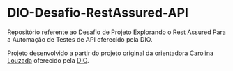 # DIO-Desafio-RestAssured-API
Repositório referente ao Desafio de Projeto Explorando o Rest Assured Para a Automação de Testes de API oferecido pela DIO.

Projeto desenvolvido a partir do projeto original da orientadora [Carolina Louzada](https://github.com/digitalinnovationone/api-automation-tests-challenge-rest-assured) oferecido pela [DIO](https://www.dio.me/).
